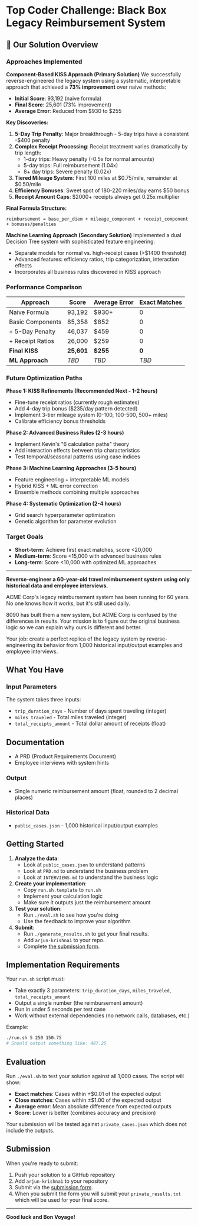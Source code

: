 # Top Coder Challenge: Black Box Legacy Reimbursement System

## 🚀 Our Solution Overview

### Approaches Implemented

**Component-Based KISS Approach (Primary Solution)**
We successfully reverse-engineered the legacy system using a systematic, interpretable approach that achieved a **73% improvement** over naive methods:

- **Initial Score**: 93,192 (naive formula)
- **Final Score**: 25,601 (73% improvement)
- **Average Error**: Reduced from $930 to $255

**Key Discoveries:**
1. **5-Day Trip Penalty**: Major breakthrough - 5-day trips have a consistent -$400 penalty
2. **Complex Receipt Processing**: Receipt treatment varies dramatically by trip length:
   - 1-day trips: Heavy penalty (-0.5x for normal amounts)
   - 5-day trips: Full reimbursement (1.04x)
   - 8+ day trips: Severe penalty (0.02x)
3. **Tiered Mileage System**: First 100 miles at $0.75/mile, remainder at $0.50/mile
4. **Efficiency Bonuses**: Sweet spot of 180-220 miles/day earns $50 bonus
5. **Receipt Amount Caps**: $2000+ receipts always get 0.25x multiplier

**Final Formula Structure:**
```
reimbursement = base_per_diem + mileage_component + receipt_component + bonuses/penalties
```

**Machine Learning Approach (Secondary Solution)**
Implemented a dual Decision Tree system with sophisticated feature engineering:
- Separate models for normal vs. high-receipt cases (>$1400 threshold)
- Advanced features: efficiency ratios, trip categorization, interaction effects
- Incorporates all business rules discovered in KISS approach

### Performance Comparison
| Approach | Score | Average Error | Exact Matches |
|----------|-------|---------------|---------------|
| Naive Formula | 93,192 | $930+ | 0 |
| Basic Components | 85,358 | $852 | 0 |
| + 5-Day Penalty | 46,037 | $459 | 0 |
| + Receipt Ratios | 26,000 | $259 | 0 |
| **Final KISS** | **25,601** | **$255** | **0** |
| **ML Approach** | *TBD* | *TBD* | *TBD* |

### Future Optimization Paths

**Phase 1: KISS Refinements (Recommended Next - 1-2 hours)**
- Fine-tune receipt ratios (currently rough estimates)
- Add 4-day trip bonus ($235/day pattern detected)
- Implement 3-tier mileage system (0-100, 100-500, 500+ miles)
- Calibrate efficiency bonus thresholds

**Phase 2: Advanced Business Rules (2-3 hours)**
- Implement Kevin's "6 calculation paths" theory
- Add interaction effects between trip characteristics
- Test temporal/seasonal patterns using case indices

**Phase 3: Machine Learning Approaches (3-5 hours)**
- Feature engineering + interpretable ML models
- Hybrid KISS + ML error correction
- Ensemble methods combining multiple approaches

**Phase 4: Systematic Optimization (2-4 hours)**
- Grid search hyperparameter optimization
- Genetic algorithm for parameter evolution

### Target Goals
- **Short-term**: Achieve first exact matches, score <20,000
- **Medium-term**: Score <15,000 with advanced business rules
- **Long-term**: Score <10,000 with optimized ML approaches

---

**Reverse-engineer a 60-year-old travel reimbursement system using only historical data and employee interviews.**

ACME Corp's legacy reimbursement system has been running for 60 years. No one knows how it works, but it's still used daily.

8090 has built them a new system, but ACME Corp is confused by the differences in results. Your mission is to figure out the original business logic so we can explain why ours is different and better.

Your job: create a perfect replica of the legacy system by reverse-engineering its behavior from 1,000 historical input/output examples and employee interviews.

## What You Have

### Input Parameters

The system takes three inputs:

- `trip_duration_days` - Number of days spent traveling (integer)
- `miles_traveled` - Total miles traveled (integer)
- `total_receipts_amount` - Total dollar amount of receipts (float)

## Documentation

- A PRD (Product Requirements Document)
- Employee interviews with system hints

### Output

- Single numeric reimbursement amount (float, rounded to 2 decimal places)

### Historical Data

- `public_cases.json` - 1,000 historical input/output examples

## Getting Started

1. **Analyze the data**: 
   - Look at `public_cases.json` to understand patterns
   - Look at `PRD.md` to understand the business problem
   - Look at `INTERVIEWS.md` to understand the business logic
2. **Create your implementation**:
   - Copy `run.sh.template` to `run.sh`
   - Implement your calculation logic
   - Make sure it outputs just the reimbursement amount
3. **Test your solution**: 
   - Run `./eval.sh` to see how you're doing
   - Use the feedback to improve your algorithm
4. **Submit**:
   - Run `./generate_results.sh` to get your final results.
   - Add `arjun-krishna1` to your repo.
   - Complete [the submission form](https://forms.gle/sKFBV2sFo2ADMcRt8).

## Implementation Requirements

Your `run.sh` script must:

- Take exactly 3 parameters: `trip_duration_days`, `miles_traveled`, `total_receipts_amount`
- Output a single number (the reimbursement amount)
- Run in under 5 seconds per test case
- Work without external dependencies (no network calls, databases, etc.)

Example:

```bash
./run.sh 5 250 150.75
# Should output something like: 487.25
```

## Evaluation

Run `./eval.sh` to test your solution against all 1,000 cases. The script will show:

- **Exact matches**: Cases within ±$0.01 of the expected output
- **Close matches**: Cases within ±$1.00 of the expected output
- **Average error**: Mean absolute difference from expected outputs
- **Score**: Lower is better (combines accuracy and precision)

Your submission will be tested against `private_cases.json` which does not include the outputs.

## Submission

When you're ready to submit:

1. Push your solution to a GitHub repository
2. Add `arjun-krishna1` to your repository
3. Submit via the [submission form](https://forms.gle/sKFBV2sFo2ADMcRt8).
4. When you submit the form you will submit your `private_results.txt` which will be used for your final score.

---

**Good luck and Bon Voyage!**
